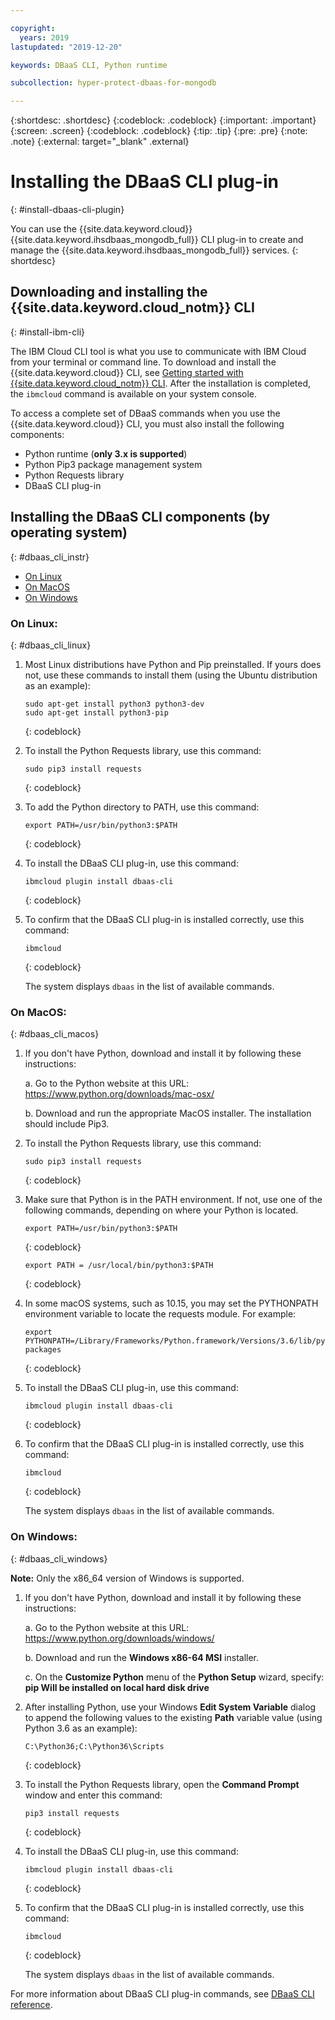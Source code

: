 ```yaml
---

copyright:
  years: 2019
lastupdated: "2019-12-20"

keywords: DBaaS CLI, Python runtime

subcollection: hyper-protect-dbaas-for-mongodb

---
```


{:shortdesc: .shortdesc}
{:codeblock: .codeblock}
{:important: .important}
{:screen: .screen}
{:codeblock: .codeblock}
{:tip: .tip}
{:pre: .pre}
{:note: .note}
{:external: target="_blank" .external}

# Installing the DBaaS CLI plug-in
{: #install-dbaas-cli-plugin}

You can use the {{site.data.keyword.cloud}} {{site.data.keyword.ihsdbaas_mongodb_full}} CLI plug-in to create and manage the {{site.data.keyword.ihsdbaas_mongodb_full}} services.
{: shortdesc}

## Downloading and installing the {{site.data.keyword.cloud_notm}} CLI
{: #install-ibm-cli}

The IBM Cloud CLI tool is what you use to communicate with IBM Cloud from your terminal or command line. To download and install the {{site.data.keyword.cloud}} CLI, see [Getting started with {{site.data.keyword.cloud_notm}} CLI](/docs/cli?topic=cloud-cli-getting-started). After the installation is completed, the `ibmcloud` command is available on your system console.

To access a complete set of DBaaS commands when you use the {{site.data.keyword.cloud}} CLI, you must also install the following components:

- Python runtime (**only 3.x is supported**)
- Python Pip3 package management system
- Python Requests library
- DBaaS CLI plug-in

## Installing the DBaaS CLI components (by operating system)
{: #dbaas_cli_instr}

- [On Linux](#dbaas_cli_linux)
- [On MacOS](#dbaas_cli_macos)
- [On Windows](#dbaas_cli_windows)

### On Linux:
{: #dbaas_cli_linux}

1. Most Linux distributions have Python and Pip preinstalled. If yours does not, use these commands to install them (using the Ubuntu distribution as an example):

   ```
   sudo apt-get install python3 python3-dev
   sudo apt-get install python3-pip
   ```
   {: codeblock}

2. To install the Python Requests library, use this command:

   ```
   sudo pip3 install requests
   ```
   {: codeblock}

3. To add the Python directory to PATH, use this command:

   ```
   export PATH=/usr/bin/python3:$PATH
   ```
   {: codeblock}

4. To install the DBaaS CLI plug-in, use this command:

   ```
   ibmcloud plugin install dbaas-cli
   ```
   {: codeblock}

5. To confirm that the DBaaS CLI plug-in is installed correctly, use this command:

   ```
   ibmcloud
   ```
   {: codeblock}

   The system displays `dbaas` in the list of available commands.

### On MacOS:
{: #dbaas_cli_macos}

1. If you don't have Python, download and install it by following these instructions:

    a. Go to the Python website at this URL: https://www.python.org/downloads/mac-osx/

    b. Download and run the appropriate MacOS installer. The installation should include Pip3.

2. To install the Python Requests library, use this command:

   ```
   sudo pip3 install requests
   ```
   {: codeblock}

3. Make sure that Python is in the PATH environment. If not, use one of the following commands, depending on where your Python is located.

    ```
    export PATH=/usr/bin/python3:$PATH
    ```
   {: codeblock}

    ```
    export PATH = /usr/local/bin/python3:$PATH
    ```
   {: codeblock}

4. In some macOS systems, such as 10.15, you may set the PYTHONPATH environment variable to locate the requests module. For example:

    ```
    export PYTHONPATH=/Library/Frameworks/Python.framework/Versions/3.6/lib/python3.6/site-packages
    ```
   {: codeblock}

5. To install the DBaaS CLI plug-in, use this command:

   ```
   ibmcloud plugin install dbaas-cli
   ```
   {: codeblock}

6. To confirm that the DBaaS CLI plug-in is installed correctly, use this command:

   ```
   ibmcloud
   ```
   {: codeblock}

   The system displays `dbaas` in the list of available commands.

### On Windows:
{: #dbaas_cli_windows}

**Note:** Only the x86_64 version of Windows is supported.

1. If you don't have Python, download and install it by following these instructions:

    a. Go to the Python website at this URL: https://www.python.org/downloads/windows/

    b. Download and run the **Windows x86-64 MSI** installer.

    c. On the **Customize Python** menu of the **Python Setup** wizard, specify: **pip Will be installed on local hard disk drive**

2. After installing Python, use your Windows **Edit System Variable** dialog to
   append the following values to the existing **Path** variable value (using Python 3.6 as an example):

   ```
   C:\Python36;C:\Python36\Scripts
   ```
   {: codeblock}

3. To install the Python Requests library, open the **Command Prompt** window and enter this command:

   ```
   pip3 install requests
   ```
   {: codeblock}

4. To install the DBaaS CLI plug-in, use this command:

   ```
   ibmcloud plugin install dbaas-cli
   ```
   {: codeblock}

5. To confirm that the DBaaS CLI plug-in is installed correctly, use this command:

   ```
   ibmcloud
   ```
   {: codeblock}

   The system displays `dbaas` in the list of available commands.

For more information about DBaaS CLI plug-in commands, see [DBaaS CLI reference](/docs/services/hyper-protect-dbaas-for-mongodb?topic=hyper-protect-dbaas-for-mongodb-dbaas_cli_plugin).
